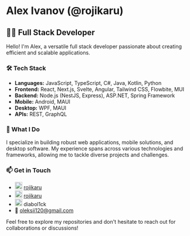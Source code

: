# Alex Ivanov (@rojikaru)

## 👨‍💻 Full Stack Developer

Hello! I'm Alex, a versatile full stack developer passionate about creating efficient and scalable applications.

### 🛠️ Tech Stack

- **Languages:** JavaScript, TypeScript, C#, Java, Kotlin, Python
- **Frontend:** React, Next.js, Svelte, Angular, Tailwind CSS, Flowbite, MUI
- **Backend:** Node.js (NestJS, Express), ASP.NET, Spring Framework
- **Mobile:** Android, MAUI
- **Desktop:** WPF, MAUI
- **APIs:** REST, GraphQL

### 🚀 What I Do

I specialize in building robust web applications, mobile solutions, and desktop software. My experience spans across various technologies and frameworks, allowing me to tackle diverse projects and challenges.

### 📫 Get in Touch 

- <img src="https://github.githubassets.com/favicons/favicon.svg" alt="Github" width="20" height="20"> [rojikaru](https://github.com/rojikaru)
- <img src="https://static.licdn.com/aero-v1/sc/h/akt4ae504epesldzj74dzred8" alt="LinkedIn" width="20" height="20"> [rojikaru](https://www.linkedin.com/in/rojikaru/)
- <img src="https://cdn.prod.website-files.com/6257adef93867e50d84d30e2/636e0a6ca814282eca7172c6_icon_clyde_white_RGB.svg" alt="Discord" width="20" height="20"> diabol1ck
- :email: oleksii120@gmail.com

Feel free to explore my repositories and don't hesitate to reach out for collaborations or discussions!

